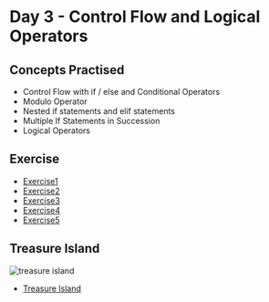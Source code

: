 # Day 3 - Control Flow and Logical Operators

## Concepts Practised
- Control Flow with if / else and Conditional Operators
- Modulo Operator
- Nested if statements and elif statements
- Multiple If Statements in Succession
- Logical Operators

## Exercise

- [Exercise1](https://github.com/darshannn10/100-days-of-Python/blob/main/day03/exercise1.py)
- [Exercise2](https://github.com/darshannn10/100-days-of-Python/blob/main/day03/exercise2.py)
- [Exercise3](https://github.com/darshannn10/100-days-of-Python/blob/main/day03/exercise3.py)
- [Exercise4](https://github.com/darshannn10/100-days-of-Python/blob/main/day03/exercise4.py)
- [Exercise5](https://github.com/darshannn10/100-days-of-Python/blob/main/day03/exercise5.py)

## Treasure Island

![treasure island](treasure_island.gif)

- [Treasure Island](https://github.com/darshannn10/100-days-of-Python/blob/main/day03/treasure_island.py)
